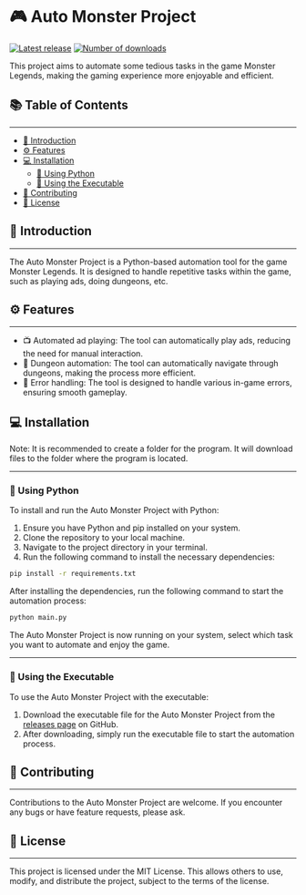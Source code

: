 # 🎮 Auto Monster Project

[![Latest release](https://img.shields.io/github/v/release/some-guy250/AutoMonster?style=for-the-badge)](../../releases/latest)
[![Number of downloads](https://img.shields.io/badge/dynamic/json?color=blue&label=Number%20of%20downloads&query=$.downloads&url=https://raw.githubusercontent.com/some-guy250/AutoMonster/master/download_count.json&style=for-the-badge)](#)

This project aims to automate some tedious tasks in the game Monster Legends, making the gaming experience more
enjoyable and efficient.

## 📚 Table of Contents

----

- [🎯 Introduction](#-introduction)
- [⚙️ Features](#-features)
- [💻 Installation](#-installation)
    - [🐍 Using Python](#-using-python)
    - [🚀 Using the Executable](#-using-the-executable)
- [🤝 Contributing](#-contributing)
- [📜 License](#-license)

## 🎯 Introduction

---
The Auto Monster Project is a Python-based automation tool for the game Monster Legends. It is designed to handle
repetitive tasks within the game, such as playing ads, doing dungeons, etc.

## ⚙️ Features

---

- 📺 Automated ad playing: The tool can automatically play ads, reducing the need for manual interaction.
- 🏰 Dungeon automation: The tool can automatically navigate through dungeons, making the process more efficient.
- 🚫 Error handling: The tool is designed to handle various in-game errors, ensuring smooth gameplay.

## 💻 Installation

Note: It is recommended to create a folder for the program. It will download files to the folder where the program is located.

---

### 🐍 Using Python

To install and run the Auto Monster Project with Python:

1. Ensure you have Python and pip installed on your system.
2. Clone the repository to your local machine.
3. Navigate to the project directory in your terminal.
4. Run the following command to install the necessary dependencies:

```bash
pip install -r requirements.txt
```

After installing the dependencies, run the following command to start the automation process:

```bash
python main.py
```

The Auto Monster Project is now running on your system, select which task you want to automate and enjoy the game.

---

### 🚀 Using the Executable

To use the Auto Monster Project with the executable:

1. Download the executable file for the Auto Monster Project from the [releases page](../../releases) on GitHub.
2. After downloading, simply run the executable file to start the automation process.

## 🤝 Contributing

---

Contributions to the Auto Monster Project are welcome. If you encounter any bugs or have feature requests, please ask.

## 📜 License

---

This project is licensed under the MIT License. This allows others to use, modify, and distribute the project, subject
to the terms of the license.